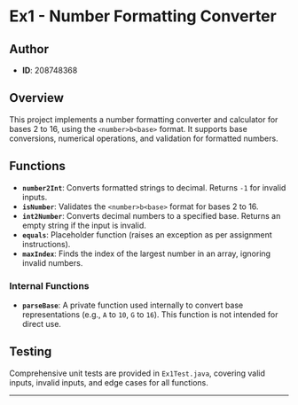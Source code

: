 # Ex1 - Number Formatting Converter

## Author
- **ID**: 208748368

## Overview
This project implements a number formatting converter and calculator for bases 2 to 16, using the `<number>b<base>` format. It supports base conversions, numerical operations, and validation for formatted numbers.

## Functions
- **`number2Int`**: Converts formatted strings to decimal. Returns `-1` for invalid inputs.
- **`isNumber`**: Validates the `<number>b<base>` format for bases 2 to 16.
- **`int2Number`**: Converts decimal numbers to a specified base. Returns an empty string if the input is invalid.
- **`equals`**: Placeholder function (raises an exception as per assignment instructions).
- **`maxIndex`**: Finds the index of the largest number in an array, ignoring invalid numbers.

### Internal Functions
- **`parseBase`**: A private function used internally to convert base representations (e.g., `A` to `10`, `G` to `16`). This function is not intended for direct use.

## Testing
Comprehensive unit tests are provided in `Ex1Test.java`, covering valid inputs, invalid inputs, and edge cases for all functions.

---
